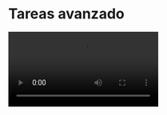 # Tareas avanzado

<video controls><source src="https://digi21.blob.core.windows.net/videos-ayuda/desarrollo/27.%20Tareas%20avanzado.mp4" type="video/mp4"></video>



